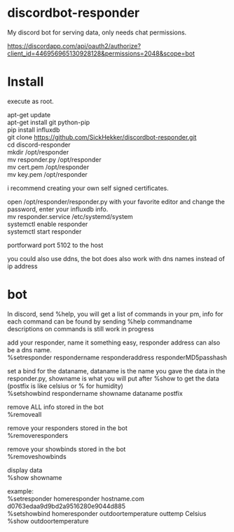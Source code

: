 # discordbot-responder
My discord bot for serving data, only needs chat permissions.

https://discordapp.com/api/oauth2/authorize?client_id=446956965130928128&permissions=2048&scope=bot
# Install
execute as root.

apt-get update  
apt-get install git python-pip  
pip install influxdb  
git clone https://github.com/SickHekker/discordbot-responder.git  
cd discord-responder  
mkdir /opt/responder  
mv responder.py /opt/responder  
mv cert.pem /opt/responder  
mv key.pem /opt/responder

i recommend creating your own self signed certificates.

open /opt/responder/responder.py with your favorite editor and change the password, enter your influxdb info.  
mv responder.service /etc/systemd/system  
systemctl enable  responder  
systemctl start responder  

portforward port 5102 to the host

you could also use ddns, the bot does also work with dns names instead of ip address

# bot
In discord, send %help, you will get a list of commands in your pm, info for each command can be found by sending %help commandname  
descriptions on commands is still work in progress

add your responder, name it something easy, responder address can also be a dns name.  
%setresponder respondername responderaddress responderMD5passhash	

set a bind for the dataname, dataname is the name you gave the data in the responder.py, showname is what you will put after %show to get the data (postfix is like celsius or % for humidity)  
%setshowbind respondername showname dataname postfix		
	
remove ALL info stored in the bot  
%removeall	

remove your responders stored in the bot  
%removeresponders

remove your showbinds stored in the bot  
%removeshowbinds	
	
display data  
%show showname


example:  
%setresponder homeresponder hostname.com d0763edaa9d9bd2a9516280e9044d885  
%setshowbind homeresponder outdoortemperature outtemp Celsius  
%show outdoortemperature
